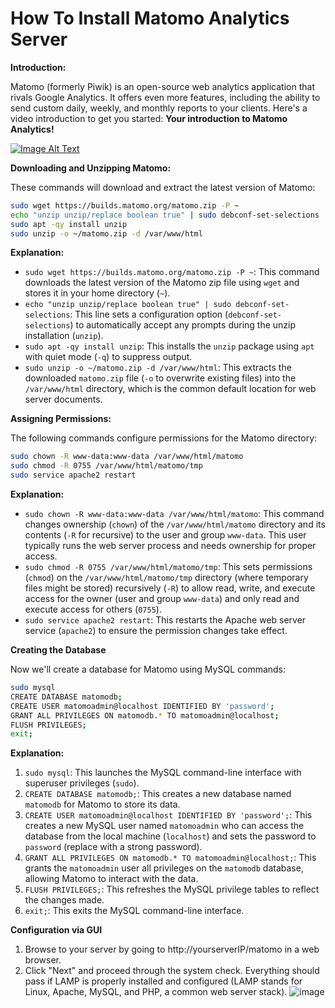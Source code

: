 # How To Install Matomo Analytics Server

**Introduction:**

Matomo (formerly Piwik) is an open-source web analytics application that rivals Google Analytics. It offers even more features, including the ability to send custom daily, weekly, and monthly reports to your clients. Here's a video introduction to get you started: **Your introduction to Matomo Analytics!**

[![Image Alt Text](https://img.youtube.com/vi/Qc2kooLNDiU/maxresdefault.jpg)](https://www.youtube.com/watch?v=<Qc2kooLNDiU>)

**Downloading and Unzipping Matomo:**

These commands will download and extract the latest version of Matomo:

~~~bash
sudo wget https://builds.matomo.org/matomo.zip -P ~
echo "unzip unzip/replace boolean true" | sudo debconf-set-selections
sudo apt -qy install unzip
sudo unzip -o ~/matomo.zip -d /var/www/html
~~~

**Explanation:**

* `sudo wget https://builds.matomo.org/matomo.zip -P ~`: This command downloads the latest version of the Matomo zip file using `wget` and stores it in your home directory (`~`).
* `echo "unzip unzip/replace boolean true" | sudo debconf-set-selections`: This line sets a configuration option (`debconf-set-selections`) to automatically accept any prompts during the unzip installation (`unzip`).
* `sudo apt -qy install unzip`: This installs the `unzip` package using `apt` with quiet mode (`-q`) to suppress output.
* `sudo unzip -o ~/matomo.zip -d /var/www/html`: This extracts the downloaded `matomo.zip` file (`-o` to overwrite existing files) into the `/var/www/html` directory, which is the common default location for web server documents.

**Assigning Permissions:**

The following commands configure permissions for the Matomo directory:

~~~bash
sudo chown -R www-data:www-data /var/www/html/matomo
sudo chmod -R 0755 /var/www/html/matomo/tmp
sudo service apache2 restart
~~~

**Explanation:**

* `sudo chown -R www-data:www-data /var/www/html/matomo`: This command changes ownership (`chown`) of the `/var/www/html/matomo` directory and its contents (`-R` for recursive) to the user and group `www-data`. This user typically runs the web server process and needs ownership for proper access.
* `sudo chmod -R 0755 /var/www/html/matomo/tmp`: This sets permissions (`chmod`) on the `/var/www/html/matomo/tmp` directory (where temporary files might be stored) recursively (`-R`) to allow read, write, and execute access for the owner (user and group `www-data`) and only read and execute access for others (`0755`). 
* `sudo service apache2 restart`: This restarts the Apache web server service (`apache2`) to ensure the permission changes take effect.

**Creating the Database**

Now we'll create a database for Matomo using MySQL commands:

~~~bash
sudo mysql
CREATE DATABASE matomodb;
CREATE USER matomoadmin@localhost IDENTIFIED BY 'password';
GRANT ALL PRIVILEGES ON matomodb.* TO matomoadmin@localhost;
FLUSH PRIVILEGES;
exit;
~~~

**Explanation:**

1. `sudo mysql`: This launches the MySQL command-line interface with superuser privileges (`sudo`).
2. `CREATE DATABASE matomodb;`: This creates a new database named `matomodb` for Matomo to store its data.
3. `CREATE USER matomoadmin@localhost IDENTIFIED BY 'password';`: This creates a new MySQL user named `matomoadmin` who can access the database from the local machine (`localhost`) and sets the password to `password` (replace with a strong password).
4. `GRANT ALL PRIVILEGES ON matomodb.* TO matomoadmin@localhost;`: This grants the `matomoadmin` user all privileges on the `matomodb` database, allowing Matomo to interact with the data.
5. `FLUSH PRIVILEGES;`: This refreshes the MySQL privilege tables to reflect the changes made.
6. `exit;`: This exits the MySQL command-line interface.

**Configuration via GUI**

1. Browse to your server by going to http://yourserverIP/matomo in a web browser.
2. Click "Next" and proceed through the system check. Everything should pass if LAMP is properly installed and configured (LAMP stands for Linux, Apache, MySQL, and PHP, a common web server stack).
![image](https://github.com/danielcregg/how-to-add-matomo-to-wp/assets/22198586/1925df2e-b19e-48c5-800c-c578240a646e)

